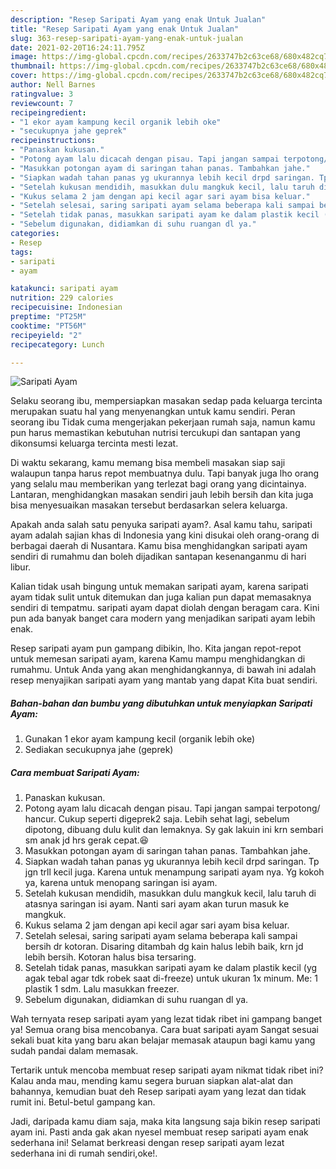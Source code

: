 ```yaml
---
description: "Resep Saripati Ayam yang enak Untuk Jualan"
title: "Resep Saripati Ayam yang enak Untuk Jualan"
slug: 363-resep-saripati-ayam-yang-enak-untuk-jualan
date: 2021-02-20T16:24:11.795Z
image: https://img-global.cpcdn.com/recipes/2633747b2c63ce68/680x482cq70/saripati-ayam-foto-resep-utama.jpg
thumbnail: https://img-global.cpcdn.com/recipes/2633747b2c63ce68/680x482cq70/saripati-ayam-foto-resep-utama.jpg
cover: https://img-global.cpcdn.com/recipes/2633747b2c63ce68/680x482cq70/saripati-ayam-foto-resep-utama.jpg
author: Nell Barnes
ratingvalue: 3
reviewcount: 7
recipeingredient:
- "1 ekor ayam kampung kecil organik lebih oke"
- "secukupnya jahe geprek"
recipeinstructions:
- "Panaskan kukusan."
- "Potong ayam lalu dicacah dengan pisau. Tapi jangan sampai terpotong/ hancur. Cukup seperti digeprek2 saja. Lebih sehat lagi, sebelum dipotong, dibuang dulu kulit dan lemaknya. Sy gak lakuin ini krn sembari sm anak jd hrs gerak cepat.😆"
- "Masukkan potongan ayam di saringan tahan panas. Tambahkan jahe."
- "Siapkan wadah tahan panas yg ukurannya lebih kecil drpd saringan. Tp jgn trll kecil juga. Karena untuk menampung saripati ayam nya. Yg kokoh ya, karena untuk menopang saringan isi ayam."
- "Setelah kukusan mendidih, masukkan dulu mangkuk kecil, lalu taruh di atasnya saringan isi ayam. Nanti sari ayam akan turun masuk ke mangkuk."
- "Kukus selama 2 jam dengan api kecil agar sari ayam bisa keluar."
- "Setelah selesai, saring saripati ayam selama beberapa kali sampai bersih dr kotoran. Disaring ditambah dg kain halus lebih baik, krn jd lebih bersih. Kotoran halus bisa tersaring."
- "Setelah tidak panas, masukkan saripati ayam ke dalam plastik kecil (yg agak tebal agar tdk robek saat di-freeze) untuk ukuran 1x minum. Me: 1 plastik 1 sdm. Lalu masukkan freezer."
- "Sebelum digunakan, didiamkan di suhu ruangan dl ya."
categories:
- Resep
tags:
- saripati
- ayam

katakunci: saripati ayam 
nutrition: 229 calories
recipecuisine: Indonesian
preptime: "PT25M"
cooktime: "PT56M"
recipeyield: "2"
recipecategory: Lunch

---
```



![Saripati Ayam](https://img-global.cpcdn.com/recipes/2633747b2c63ce68/680x482cq70/saripati-ayam-foto-resep-utama.jpg)

Selaku seorang ibu, mempersiapkan masakan sedap pada keluarga tercinta merupakan suatu hal yang menyenangkan untuk kamu sendiri. Peran seorang ibu Tidak cuma mengerjakan pekerjaan rumah saja, namun kamu pun harus memastikan kebutuhan nutrisi tercukupi dan santapan yang dikonsumsi keluarga tercinta mesti lezat.

Di waktu  sekarang, kamu memang bisa membeli masakan siap saji walaupun tanpa harus repot membuatnya dulu. Tapi banyak juga lho orang yang selalu mau memberikan yang terlezat bagi orang yang dicintainya. Lantaran, menghidangkan masakan sendiri jauh lebih bersih dan kita juga bisa menyesuaikan masakan tersebut berdasarkan selera keluarga. 



Apakah anda salah satu penyuka saripati ayam?. Asal kamu tahu, saripati ayam adalah sajian khas di Indonesia yang kini disukai oleh orang-orang di berbagai daerah di Nusantara. Kamu bisa menghidangkan saripati ayam sendiri di rumahmu dan boleh dijadikan santapan kesenanganmu di hari libur.

Kalian tidak usah bingung untuk memakan saripati ayam, karena saripati ayam tidak sulit untuk ditemukan dan juga kalian pun dapat memasaknya sendiri di tempatmu. saripati ayam dapat diolah dengan beragam cara. Kini pun ada banyak banget cara modern yang menjadikan saripati ayam lebih enak.

Resep saripati ayam pun gampang dibikin, lho. Kita jangan repot-repot untuk memesan saripati ayam, karena Kamu mampu menghidangkan di rumahmu. Untuk Anda yang akan menghidangkannya, di bawah ini adalah resep menyajikan saripati ayam yang mantab yang dapat Kita buat sendiri.

<!--inarticleads1-->

##### Bahan-bahan dan bumbu yang dibutuhkan untuk menyiapkan Saripati Ayam:

1. Gunakan 1 ekor ayam kampung kecil (organik lebih oke)
1. Sediakan secukupnya jahe (geprek)




<!--inarticleads2-->

##### Cara membuat Saripati Ayam:

1. Panaskan kukusan.
1. Potong ayam lalu dicacah dengan pisau. Tapi jangan sampai terpotong/ hancur. Cukup seperti digeprek2 saja. Lebih sehat lagi, sebelum dipotong, dibuang dulu kulit dan lemaknya. Sy gak lakuin ini krn sembari sm anak jd hrs gerak cepat.😆
1. Masukkan potongan ayam di saringan tahan panas. Tambahkan jahe.
1. Siapkan wadah tahan panas yg ukurannya lebih kecil drpd saringan. Tp jgn trll kecil juga. Karena untuk menampung saripati ayam nya. Yg kokoh ya, karena untuk menopang saringan isi ayam.
1. Setelah kukusan mendidih, masukkan dulu mangkuk kecil, lalu taruh di atasnya saringan isi ayam. Nanti sari ayam akan turun masuk ke mangkuk.
1. Kukus selama 2 jam dengan api kecil agar sari ayam bisa keluar.
1. Setelah selesai, saring saripati ayam selama beberapa kali sampai bersih dr kotoran. Disaring ditambah dg kain halus lebih baik, krn jd lebih bersih. Kotoran halus bisa tersaring.
1. Setelah tidak panas, masukkan saripati ayam ke dalam plastik kecil (yg agak tebal agar tdk robek saat di-freeze) untuk ukuran 1x minum. Me: 1 plastik 1 sdm. Lalu masukkan freezer.
1. Sebelum digunakan, didiamkan di suhu ruangan dl ya.




Wah ternyata resep saripati ayam yang lezat tidak ribet ini gampang banget ya! Semua orang bisa mencobanya. Cara buat saripati ayam Sangat sesuai sekali buat kita yang baru akan belajar memasak ataupun bagi kamu yang sudah pandai dalam memasak.

Tertarik untuk mencoba membuat resep saripati ayam nikmat tidak ribet ini? Kalau anda mau, mending kamu segera buruan siapkan alat-alat dan bahannya, kemudian buat deh Resep saripati ayam yang lezat dan tidak rumit ini. Betul-betul gampang kan. 

Jadi, daripada kamu diam saja, maka kita langsung saja bikin resep saripati ayam ini. Pasti anda gak akan nyesel membuat resep saripati ayam enak sederhana ini! Selamat berkreasi dengan resep saripati ayam lezat sederhana ini di rumah sendiri,oke!.

